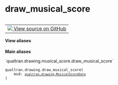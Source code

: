 # draw_musical_score


<table class="tfo-notebook-buttons tfo-api nocontent" align="left">
<td>
  <a target="_blank" href="https://github.com/quantumlib/cirq-qubitization/blob/main/qualtran/drawing/musical_score.py#L626-L643">
    <img src="https://www.tensorflow.org/images/GitHub-Mark-32px.png" />
    View source on GitHub
  </a>
</td>
</table>






<section class="expandable">
  <h4 class="showalways">View aliases</h4>
  <p>
<b>Main aliases</b>
<p>`qualtran.drawing.musical_score.draw_musical_score`</p>
</p>
</section>

<pre class="devsite-click-to-copy prettyprint lang-py tfo-signature-link">
<code>qualtran.drawing.draw_musical_score(
    msd: <a href="../../qualtran/drawing/MusicalScoreData.html"><code>qualtran.drawing.MusicalScoreData</code></a>
)
</code></pre>



<!-- Placeholder for "Used in" -->

